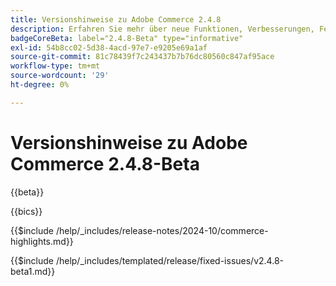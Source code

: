 ```yaml
---
title: Versionshinweise zu Adobe Commerce 2.4.8
description: Erfahren Sie mehr über neue Funktionen, Verbesserungen, Fehlerbehebungen und bekannte Probleme in Adobe Commerce Version 2.4.8.
badgeCoreBeta: label="2.4.8-Beta" type="informative"
exl-id: 54b8cc02-5d38-4acd-97e7-e9205e69a1af
source-git-commit: 81c78439f7c243437b7b76dc80560c847af95ace
workflow-type: tm+mt
source-wordcount: '29'
ht-degree: 0%

---
```


# Versionshinweise zu Adobe Commerce 2.4.8-Beta

{{beta}}

{{bics}}

{{$include /help/_includes/release-notes/2024-10/commerce-highlights.md}}

{{$include /help/_includes/templated/release/fixed-issues/v2.4.8-beta1.md}}
